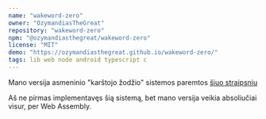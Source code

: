 ```yaml
---
name: "wakeword-zero"
owner: "OzymandiasTheGreat"
repository: "wakeword-zero"
npm: "@ozymandiasthegreat/wakeword-zero"
license: "MIT"
demo: "https://ozymandiasthegreat.github.io/wakeword-zero/"
tags: lib web node android typescript c
---
```

Mano versija asmeninio "karštojo žodžio" sistemos
paremtos [šiuo straipsniu](https://medium.com/snips-ai/machine-learning-on-voice-a-gentle-introduction-with-snips-personal-wake-word-detector-133bd6fb568e)

Aš ne pirmas implementavęs šią sistemą, bet mano
versija veikia absoliučiai visur, per Web Assembly.
